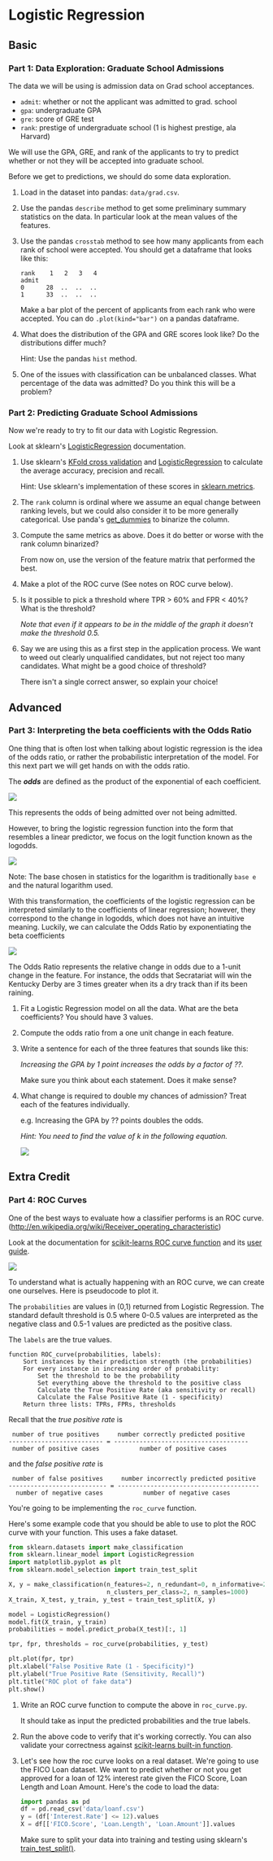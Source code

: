 # Logistic Regression

## Basic

### Part 1: Data Exploration: Graduate School Admissions

The data we will be using is admission data on Grad school acceptances.

* `admit`: whether or not the applicant was admitted to grad. school
* `gpa`: undergraduate GPA
* `gre`: score of GRE test
* `rank`: prestige of undergraduate school (1 is highest prestige, ala Harvard)

We will use the GPA, GRE, and rank of the applicants to try to predict whether or not they will be accepted into graduate school.

Before we get to predictions, we should do some data exploration.

1. Load in the dataset into pandas: `data/grad.csv`.

2. Use the pandas `describe` method to get some preliminary summary statistics on the data. In particular look at the mean values of the features.

3. Use the pandas `crosstab` method to see how many applicants from each rank of school were accepted. You should get a dataframe that looks like this:

    ```
    rank    1   2   3   4
    admit
    0      28  ..  ..  ..
    1      33  ..  ..  ..
    ```

    Make a bar plot of the percent of applicants from each rank who were accepted. You can do `.plot(kind="bar")` on a pandas dataframe.

4. What does the distribution of the GPA and GRE scores look like? Do the distributions differ much?

    Hint: Use the pandas `hist` method.

5. One of the issues with classification can be unbalanced classes. What percentage of the data was admitted? Do you think this will be a problem?


### Part 2: Predicting Graduate School Admissions

Now we're ready to try to fit our data with Logistic Regression.

Look at sklearn's [LogisticRegression](http://scikit-learn.org/stable/modules/generated/sklearn.linear_model.LogisticRegression.html) documentation.

1. Use sklearn's [KFold cross validation](http://scikit-learn.org/stable/modules/generated/sklearn.model_selection.KFold.html) and [LogisticRegression](http://scikit-learn.org/stable/modules/generated/sklearn.linear_model.LogisticRegression.html) to calculate the average accuracy, precision and recall.

    Hint: Use sklearn's implementation of these scores in [sklearn.metrics](http://scikit-learn.org/stable/modules/classes.html#module-sklearn.metrics).

4. The `rank` column is ordinal where we assume an equal change between ranking levels, but we could also consider it to be more generally categorical. Use panda's [get_dummies](http://pandas.pydata.org/pandas-docs/stable/generated/pandas.core.reshape.get_dummies.html) to binarize the column.

5. Compute the same metrics as above. Does it do better or worse with the rank column binarized?

    From now on, use the version of the feature matrix that performed the best.

6. Make a plot of the ROC curve (See notes on ROC curve below).

7. Is it possible to pick a threshold where TPR > 60% and FPR < 40%? What is the threshold?

    *Note that even if it appears to be in the middle of the graph it doesn't make the threshold 0.5.*

8. Say we are using this as a first step in the application process. We want to weed out clearly unqualified candidates, but not reject too many candidates. What might be a good choice of threshold?

    There isn't a single correct answer, so explain your choice!


## Advanced

### Part 3: Interpreting the beta coefficients with the Odds Ratio

One thing that is often lost when talking about logistic regression is the idea of the odds ratio, or rather the probabilistic interpretation of the model. For this next part we will get hands on with the odds ratio.

The ***odds*** are defined as the product of the exponential of each coefficient.

![](images/odds.gif)

This represents the odds of being admitted over not being admitted.

However, to bring the logistic regression function into the form that resembles a linear predictor, we focus on the logit function known as the logodds.

![](images/logodds.gif)

Note: The base chosen in statistics for the logarithm is traditionally `base e` and the natural logarithm used.

With this transformation, the coefficients of the logistic regression can be interpreted similarly to the coefficients of linear regression; however, they correspond to the change in logodds, which does not have an intuitive meaning.  Luckily, we can calculate the Odds Ratio by exponentiating the beta coefficients

 ![](images/odds_ratio.gif)

The Odds Ratio represents the relative change in odds due to a 1-unit change in the feature.  For instance, the odds that Secratariat will win the Kentucky Derby are 3 times greater when its a dry track than if its been raining.


1. Fit a Logistic Regression model on all the data. What are the beta coefficients? You should have 3 values.

2. Compute the odds ratio from a one unit change in each feature.

3. Write a sentence for each of the three features that sounds like this:

    *Increasing the GPA by 1 point increases the odds by a factor of ??.*

    Make sure you think about each statement. Does it make sense?

4. What change is required to double my chances of admission? Treat each of the features individually.

    e.g. Increasing the GPA by ?? points doubles the odds.

    *Hint: You need to find the value of k in the following equation.*

    ![](images/odds_double.gif)


## Extra Credit

### Part 4: ROC Curves

One of the best ways to evaluate how a classifier performs is an ROC curve. (http://en.wikipedia.org/wiki/Receiver_operating_characteristic)

Look at the documentation for [scikit-learns ROC curve function](http://scikit-learn.org/stable/modules/generated/sklearn.metrics.roc_curve.html) and its [user guide](https://scikit-learn.org/stable/modules/model_evaluation.html#roc-metrics).

![](images/roc_curve.png)

To understand what is actually happening with an ROC curve, we can create one ourselves.  Here is pseudocode to plot it.

The `probabilities` are values in (0,1) returned from Logistic Regression. The standard default threshold is 0.5 where
0-0.5 values are interpreted as the negative class and 0.5-1 values are predicted as the positive class.

The `labels` are the true values.

```
function ROC_curve(probabilities, labels):
    Sort instances by their prediction strength (the probabilities)
    For every instance in increasing order of probability:
        Set the threshold to be the probability
        Set everything above the threshold to the positive class
        Calculate the True Positive Rate (aka sensitivity or recall)
        Calculate the False Positive Rate (1 - specificity)
    Return three lists: TPRs, FPRs, thresholds
```

Recall that the *true positive rate* is

```
 number of true positives     number correctly predicted positive
-------------------------- = -------------------------------------
 number of positive cases           number of positive cases
```

and the *false positive rate* is

```
 number of false positives     number incorrectly predicted positive
--------------------------- = ---------------------------------------
  number of negative cases           number of negative cases
```

You're going to be implementing the `roc_curve` function.

Here's some example code that you should be able to use to plot the ROC curve with your function. This uses a fake dataset.

```python
from sklearn.datasets import make_classification
from sklearn.linear_model import LogisticRegression
import matplotlib.pyplot as plt
from sklearn.model_selection import train_test_split

X, y = make_classification(n_features=2, n_redundant=0, n_informative=2,
                           n_clusters_per_class=2, n_samples=1000)
X_train, X_test, y_train, y_test = train_test_split(X, y)

model = LogisticRegression()
model.fit(X_train, y_train)
probabilities = model.predict_proba(X_test)[:, 1]

tpr, fpr, thresholds = roc_curve(probabilities, y_test)

plt.plot(fpr, tpr)
plt.xlabel("False Positive Rate (1 - Specificity)")
plt.ylabel("True Positive Rate (Sensitivity, Recall)")
plt.title("ROC plot of fake data")
plt.show()
```

1. Write an ROC curve function to compute the above in `roc_curve.py`.

    It should take as input the predicted probabilities and the true labels.

2. Run the above code to verify that it's working correctly. You can also validate your correctness against [scikit-learns built-in function](http://scikit-learn.org/stable/modules/generated/sklearn.metrics.roc_curve.html).

3. Let's see how the roc curve looks on a real dataset. We're going to use the FICO Loan dataset. We want to predict whether or not you get approved for a loan of 12% interest rate given the FICO Score, Loan Length and Loan Amount. Here's the code to load the data:

    ```python
    import pandas as pd
    df = pd.read_csv('data/loanf.csv')
    y = (df['Interest.Rate'] <= 12).values
    X = df[['FICO.Score', 'Loan.Length', 'Loan.Amount']].values
    ```

    Make sure to split your data into training and testing using sklearn's [train_test_split()](https://scikit-learn.org/0.16/modules/generated/sklearn.cross_validation.train_test_split.html).